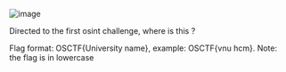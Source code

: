 ![image](https://github.com/1nv1sibl3/OS-CTF/assets/120787381/05de218c-c259-4737-8f71-157ad75f28b6)

Directed to the first osint challenge, where is this ?

Flag format: OSCTF{University name}, example: OSCTF{vnu hcm}. Note: the flag is in lowercase
